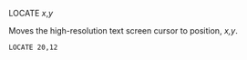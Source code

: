 LOCATE *x*,*y*

Moves the high-resolution text screen cursor to position, *x,y*.

```ecb2
LOCATE 20,12
```
